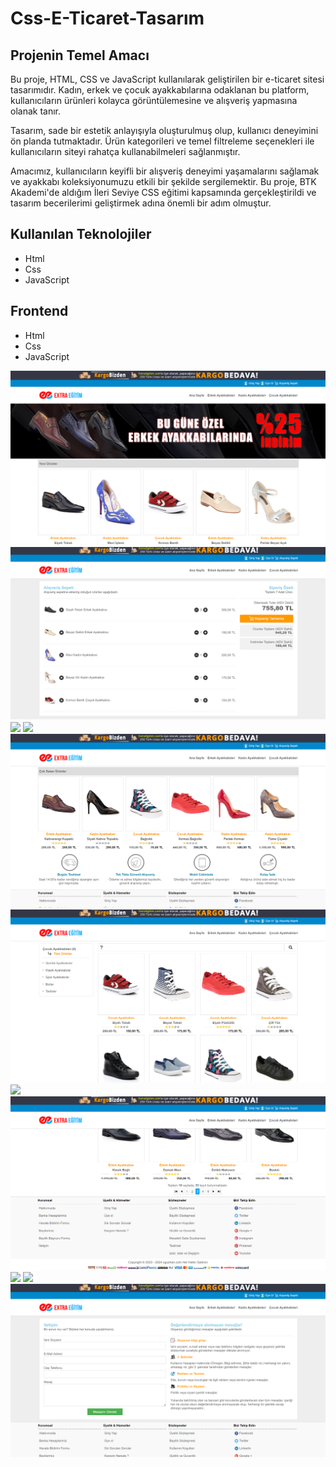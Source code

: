 ﻿# Css-E-Ticaret-Tasarım
## Projenin Temel Amacı

<p>
 Bu proje, HTML, CSS ve JavaScript kullanılarak geliştirilen bir e-ticaret sitesi tasarımıdır. Kadın, erkek ve çocuk ayakkabılarına odaklanan bu platform, kullanıcıların ürünleri kolayca görüntülemesine ve alışveriş yapmasına olanak tanır.
</p>

<p>
Tasarım, sade bir estetik anlayışıyla oluşturulmuş olup, kullanıcı deneyimini ön planda tutmaktadır. Ürün kategorileri ve temel filtreleme seçenekleri ile kullanıcıların siteyi rahatça kullanabilmeleri sağlanmıştır.
</p>

<p>
Amacımız, kullanıcıların keyifli bir alışveriş deneyimi yaşamalarını sağlamak ve ayakkabı koleksiyonumuzu etkili bir şekilde sergilemektir. Bu proje, BTK Akademi'de aldığım İleri Seviye CSS eğitimi kapsamında gerçekleştirildi ve tasarım becerilerimi geliştirmek adına önemli bir adım olmuştur.
</p>

## Kullanılan Teknolojiler
<ul>
  <li>Html</li>
  <li>Css</li>
  <li>JavaScript</li>
</ul>

## Frontend
<ul>
  <li>Html</li>
  <li>Css</li>
  <li>JavaScript</li>
</ul>

<img src="https://github.com/oguzhanmollamehmetoglu/Css-E-Ticaret-Tasarim/blob/main/Proje%20Resimleri/Anasayfa.png" />
<img src="https://github.com/oguzhanmollamehmetoglu/Css-E-Ticaret-Tasarim/blob/main/Proje%20Resimleri/Alışveriş Sepeti.png" />
<img src="https://github.com/oguzhanmollamehmetoglu/Css-E-Ticaret-Tasarim/blob/main/Proje%20Resimleri/Erkek Ayakabı.png" />
<img src="https://github.com/oguzhanmollamehmetoglu/Css-E-Ticaret-Tasarim/blob/main/Proje%20Resimleri/Kadın Ayakabı.png" />
<img src="https://github.com/oguzhanmollamehmetoglu/Css-E-Ticaret-Tasarim/blob/main/Proje%20Resimleri/Çok Satılan Ürünler.png" />
<img src="https://github.com/oguzhanmollamehmetoglu/Css-E-Ticaret-Tasarim/blob/main/Proje%20Resimleri/Çocuk Ayakabıları.png" />
<img src="https://github.com/oguzhanmollamehmetoglu/Css-E-Ticaret-Tasarim/blob/main/Proje%20Resimleri/Banka Hesapları.png" />
<img src="https://github.com/oguzhanmollamehmetoglu/Css-E-Ticaret-Tasarim/blob/main/Proje%20Resimleri/Footer.png" />
<img src="https://github.com/oguzhanmollamehmetoglu/Css-E-Ticaret-Tasarim/blob/main/Proje%20Resimleri/Giriş.png" />
<img src="https://github.com/oguzhanmollamehmetoglu/Css-E-Ticaret-Tasarim/blob/main/Proje%20Resimleri/Hesap Oluştur.png" />
<img src="https://github.com/oguzhanmollamehmetoglu/Css-E-Ticaret-Tasarim/blob/main/Proje%20Resimleri/İletişim.png" />
